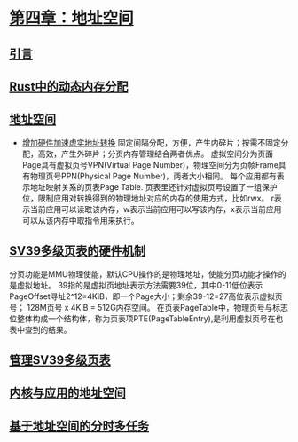 # [第四章：地址空间](https://rcore-os.cn/rCore-Tutorial-Book-v3/chapter4/index.html)
## [引言](https://rcore-os.cn/rCore-Tutorial-Book-v3/chapter4/0intro.html)
## [Rust中的动态内存分配](https://rcore-os.cn/rCore-Tutorial-Book-v3/chapter4/1rust-dynamic-allocation.html)
## [地址空间](https://rcore-os.cn/rCore-Tutorial-Book-v3/chapter4/2address-space.html)
- [增加硬件加速虚实地址转换](https://rcore-os.cn/rCore-Tutorial-Book-v3/chapter4/2address-space.html#id6)
固定间隔分配，方便，产生内碎片；按需不固定分配，高效，产生外碎片；分页内存管理结合两者优点。
虚拟空间分为页面Page具有虚拟页号VPN(Virtual Page Number)，物理空间分为页帧Frame具有物理页号PPN(Physical Page Number)，两者大小相同。
每个应用都有表示地址映射关系的页表Page Table.
页表里还针对虚拟页号设置了一组保护位，限制应用对转换得到的物理地址对应的内存的使用方式，比如rwx。
r表示当前应用可以读取该内存，w表示当前应用可以写该内存，x表示当前应用可以从该内存中取指令用来执行。

## [SV39多级页表的硬件机制](https://rcore-os.cn/rCore-Tutorial-Book-v3/chapter4/3sv39-implementation-1.html)
分页功能是MMU物理使能，默认CPU操作的是物理地址，使能分页功能才操作的是虚拟地址。
39指的是虚拟页地址表示方法需要39位，其中0-11低位表示PageOffset寻址2^12=4KiB，即一个Page大小；剩余39-12=27高位表示虚拟页号；
128M页号 x 4KiB = 512G内存空间。
在页表PageTable中，物理页号与标志位整体构成一个结构体，称为页表项PTE(PageTableEntry),是利用虚拟页号在也表中查到的结果。
## [管理SV39多级页表](https://rcore-os.cn/rCore-Tutorial-Book-v3/chapter4/4sv39-implementation-2.html)
## [内核与应用的地址空间](https://rcore-os.cn/rCore-Tutorial-Book-v3/chapter4/5kernel-app-spaces.html)
## [基于地址空间的分时多任务](https://rcore-os.cn/rCore-Tutorial-Book-v3/chapter4/6multitasking-based-on-as.html)
